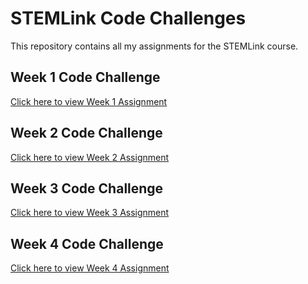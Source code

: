 # STEMLink Code Challenges

This repository contains all my assignments for the STEMLink course.

## Week 1 Code Challenge
[Click here to view Week 1 Assignment](https://github.com/DhanushkaRath/STEMLink-Assignments/tree/main/Week%201%20Code%20Challenge/fed-core-javascript-session-1)

## Week 2 Code Challenge
[Click here to view Week 2 Assignment](https://github.com/DhanushkaRath/STEMLink-Assignments/tree/main/Week%202%20Code%20Challenge/sproj-frontend)

## Week 3 Code Challenge
[Click here to view Week 3 Assignment](https://github.com/DhanushkaRath/STEMLink-Assignments/tree/main/Week%203%20Code%20Challenge/sproj-frontend)

## Week 4 Code Challenge 
[Click here to view Week 4 Assignment](https://github.com/DhanushkaRath/STEMLink-Assignments/tree/main/Week%204%20Code%20Challenge/sproj-frontend)
